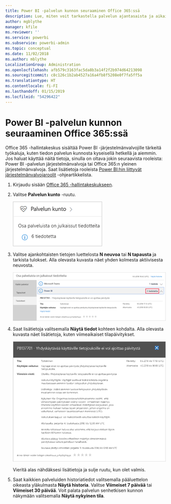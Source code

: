 ```yaml
---
title: Power BI -palvelun kunnon seuraaminen Office 365:ssä
description: Lue, miten voit tarkastella palvelun ajantasaista ja aikaisempaa kuntoa Office 365 -hallintakeskuksesta.
author: mgblythe
manager: kfile
ms.reviewer: ''
ms.service: powerbi
ms.subservice: powerbi-admin
ms.topic: conceptual
ms.date: 11/02/2018
ms.author: mblythe
LocalizationGroup: Administration
ms.openlocfilehash: afb579c3163fac5da8b3a14f2f2b974d64213098
ms.sourcegitcommit: c8c126c1b2ab4527a16a4fb8f5208e0f7fa5ff5a
ms.translationtype: HT
ms.contentlocale: fi-FI
ms.lasthandoff: 01/15/2019
ms.locfileid: "54296422"
---
```

# <a name="track-power-bi-service-health-in-office-365"></a>Power BI -palvelun kunnon seuraaminen Office 365:ssä

Office 365 -hallintakeskus sisältää Power BI -järjestelmänvalvojille tärkeitä työkaluja, kuten tiedon palvelun kunnosta kyseisellä hetkellä ja aiemmin. Jos haluat käyttää näitä tietoja, sinulla on oltava jokin seuraavista rooleista: Power BI -palvelun järjestelmänvalvoja tai Office 365:n yleinen järjestelmänvalvoja. Saat lisätietoja rooleista [Power BI:hin liittyvät järjestelmänvalvojaroolit](service-admin-administering-power-bi-in-your-organization.md#administrator-roles-related-to-power-bi) -ohjeartikkelista.

1. Kirjaudu sisään [Office 365 -hallintakeskukseen](https://portal.office.com/adminportal).

1. Valitse **Palvelun kunto** -ruutu.

    ![Palvelun kunto -ruutu](media/service-admin-health/service-health-tile.png)

1. Valitse ajankohtaisten tietojen luettelosta **N neuvoa** tai **N tapausta** ja tarkista tulokset. Alla olevasta kuvasta näet yhden kolmesta aktiivisesta neuvosta.

    ![Aktiiviset neuvot](media/service-admin-health/active-advisories.png)

1. Saat lisätietoja valitsemalla **Näytä tiedot** kohteen kohdalta. Alla olevasta kuvasta näet lisätietoja, kuten viimeaikaiset tilapäivitykset.

    ![Neuvon tiedot](media/service-admin-health/advisory-details.png)

    Vieritä alas nähdäksesi lisätietoja ja sulje ruutu, kun olet valmis.

1. Saat kaikkien palveluiden historiatiedot valitsemalla pääluettelon oikeasta yläkulmasta **Näytä historia**. Valitse **Viimeiset 7 päivää** tai **Viimeiset 30 päivää**. Voit palata palvelun senhetkisen kunnon näkymään valitsemalla **Näytä nykyinen tila**.
